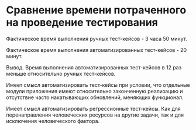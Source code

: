 <h1>Сравнение времени потраченного на проведение тестирования</h1>
Фактическое время выполнения ручных тест-кейсов - 3 часа 50 минут.

Фактическое время выполнения автоматизированных тест-кейсов - 20 минут.

Вывод.
Время выполнения автоматизированных тест-кейсов в 12 раз меньше относительно ручных тест-кейсов.

Имеет смысл автоматизировать тест-кейсы при условии, что отдельные модули приложения имеют относительно законченную реализацию и отсутствие часто накатывающих обновлений, меняющих функционал.

Имеет смысл автоматизировать регрессионные тест-кейсы. Как для перенаправления человеческих ресурсов на другие задачи, так и для исключения человеческого фактора.